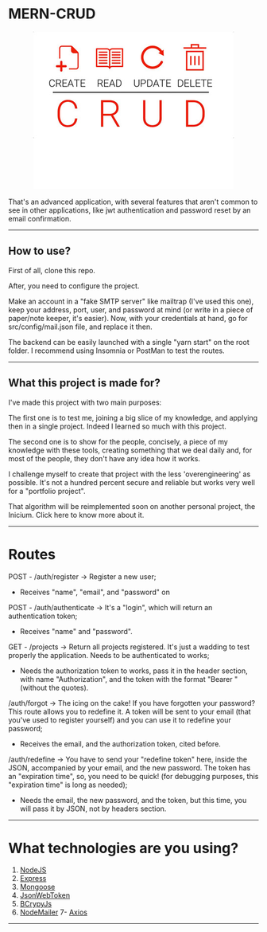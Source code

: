 # MERN-CRUD

<p align="center">
  <img  src="crud_image.jpg">
</p>

That's an advanced application, with several features that aren't common to see in other applications, like jwt authentication and password reset by an email confirmation.

---

## How to use?

First of all, clone this repo. 

After, you need to configure the project.

Make an account in a "fake SMTP server" like mailtrap (I've used this one), keep your address, port, user, and password at mind (or write in a piece of paper/note keeper, it's easier). Now, with your credentials at hand, go for src/config/mail.json file, and replace it then.

The backend can be easily launched with a single "yarn start" on the root folder.
I recommend using Insomnia or PostMan to test the routes.

---

## What this project is made for?

I've made this project with two main purposes:

The first one is to test me, joining a big slice of my knowledge, and applying then in a single project. Indeed I learned so much with this project.

The second one is to show for the people, concisely, a piece of my knowledge with these tools, creating something that we deal daily and, for most of the people, they don't have any idea how it works.

I challenge myself to create that project with the less 'overengineering' as possible. It's not a hundred percent secure and reliable but works very well for a "portfolio project".

That algorithm will be reimplemented soon on another personal project, the Inicium. Click here to know more about it.

---

# Routes

POST - /auth/register -> Register a new user;
- Receives "name", "email", and "password" on

POST - /auth/authenticate -> It's a "login", which will return an authentication token;
- Receives "name" and "password".

GET - /projects -> Return all projects registered. It's just a wadding to test properly the application. Needs to be authenticated to works;
- Needs the authorization token to works, pass it in the header section, with name "Authorization", and the token with the format "Bearer <token>" (without the quotes).

/auth/forgot -> The icing on the cake! If you have forgotten your password? This route allows you to redefine it. A token will be sent to your email (that you've used to register yourself) and you can use it to redefine your password;
- Receives the email, and the authorization token, cited before.

/auth/redefine -> You have to send your "redefine token" here, inside the JSON, accompanied by your email, and the new password. The token has an "expiration time", so, you need to be quick! (for debugging purposes, this "expiration time" is long as needed);
- Needs the email, the new password, and the token, but this time, you will pass it by JSON, not by headers section.

---

# What technologies are you using?

1. [NodeJS](https://nodejs.org)
2. [Express](https://expressjs.com)
3. [Mongoose](https://mongoosejs.com)
4. [JsonWebToken](https://www.npmjs.com/package/jsonwebtoken)
5. [BCrypyJs](https://www.npmjs.com/package/bcryptjs)
6. [NodeMailer](https://nodemailer.com/about/)
7- [Axios](https://www.npmjs.com/package/axios)

---
